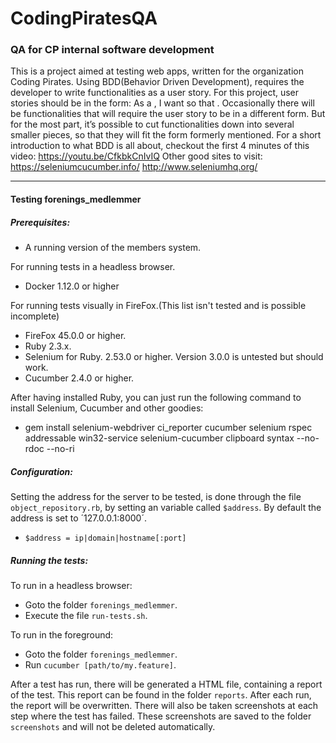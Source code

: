 # CodingPiratesQA
### QA for CP internal software development

This is a project aimed at testing web apps, written for the organization Coding Pirates. Using BDD(Behavior Driven Development), requires the developer to write functionalities as a user story. For this project, user stories should be in the form: As a <type of user>, I want <some goal> so that <some reason>. Occasionally there will be functionalities that will require the user story to be in a different form. But for the most part, it’s possible to cut functionalities down into several smaller pieces, so that they will fit the form formerly mentioned.
For a short introduction to what BDD is all about, checkout the first 4 minutes of this video: <https://youtu.be/CfkbkCnIvIQ>
Other good sites to visit:
https://seleniumcucumber.info/
http://www.seleniumhq.org/

---
#### Testing forenings_medlemmer
##### Prerequisites:

* A running version of the members system.

For running tests in a headless browser.
* Docker 1.12.0 or higher

For running tests visually in FireFox.(This list isn't tested and is possible incomplete)
* FireFox 45.0.0 or higher.
* Ruby 2.3.x.
* Selenium for Ruby. 2.53.0 or higher. Version 3.0.0 is untested but should work.
* Cucumber 2.4.0 or higher.

After having installed Ruby, you can just run the following command to install Selenium, Cucumber and other goodies:
* gem install selenium-webdriver ci_reporter cucumber selenium rspec addressable win32-service selenium-cucumber clipboard syntax --no-rdoc --no-ri

##### Configuration:

Setting the address for the server to be tested, is done through the file `object_repository.rb`,
by setting an variable called `$address`. By default the address is set to ´127.0.0.1:8000´.
* `$address = ip|domain|hostname[:port]`

##### Running the tests:

To run in a headless browser: 
* Goto the folder `forenings_medlemmer`.
* Execute the file `run-tests.sh`.

To run in the foreground:
* Goto the folder `forenings_medlemmer`.
* Run `cucumber [path/to/my.feature]`.

After a test has run, there will be generated a HTML file, containing a report of the test. This report can be found in the folder `reports`. After each run, the report will be overwritten. There will also be taken screenshots at each step where the test has failed. These screenshots are saved to the folder `screenshots` and will not be deleted automatically.
